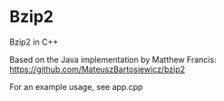 # Bzip2
Bzip2 in C++

Based on the Java implementation by Matthew Francis: https://github.com/MateuszBartosiewicz/bzip2

For an example usage, see app.cpp
